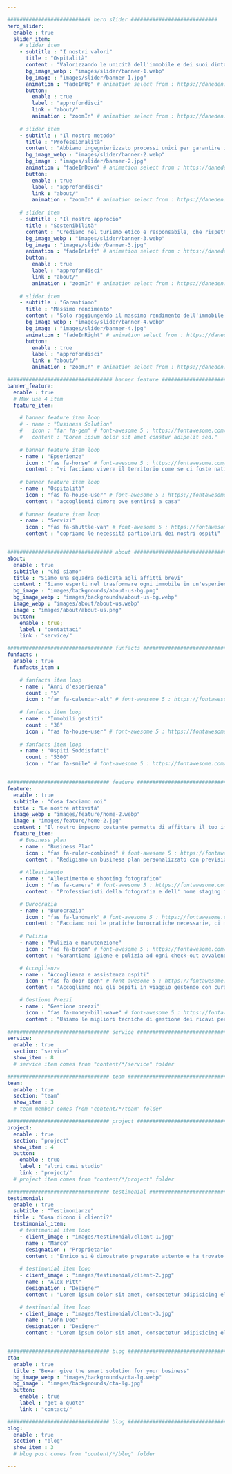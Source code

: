 ```yaml
---

########################### hero slider ############################
hero_slider:
  enable : true
  slider_item:
    # slider item
    - subtitle : "I nostri valori"
      title : "Ospitalità"
      content : "Valorizzando le unicità dell'immobile e dei suoi dintorni, assicurando agli ospiti un soggiorno sereno e memorabile."
      bg_image_webp : "images/slider/banner-1.webp"
      bg_image : "images/slider/banner-1.jpg"
      animation : "fadeInUp" # animation select from : https://daneden.github.io/animate.css/
      button:
        enable : true
        label : "approfondisci"
        link : "about/"
        animation : "zoomIn" # animation select from : https://daneden.github.io/animate.css/
        
    # slider item
    - subtitle : "Il nostro metodo"
      title : "Professionalità"
      content : "Abbiamo ingegnierizzato processi unici per garantire il massimo del confort e del rendimento dell'immobile."
      bg_image_webp : "images/slider/banner-2.webp"
      bg_image : "images/slider/banner-2.jpg"
      animation : "fadeInDown" # animation select from : https://daneden.github.io/animate.css/
      button:
        enable : true
        label : "approfondisci"
        link : "about/"
        animation : "zoomIn" # animation select from : https://daneden.github.io/animate.css/
        
    # slider item
    - subtitle : "Il nostro approcio"
      title : "Sostenibilità"
      content : "Crediamo nel turismo etico e responsabile, che rispetti l'ambiente circostante e promuova prodotti e abitudini del territorio, negli affitti brevi"
      bg_image_webp : "images/slider/banner-3.webp"
      bg_image : "images/slider/banner-3.jpg"
      animation : "fadeInLeft" # animation select from : https://daneden.github.io/animate.css/
      button:
        enable : true
        label : "approfondisci"
        link : "about/"
        animation : "zoomIn" # animation select from : https://daneden.github.io/animate.css/
        
    # slider item
    - subtitle : "Garantiamo"
      title : "Massimo rendimento"
      content : "Solo raggiungendo il massimo rendimento dell'immobile possiamo promuovere i nostri valori e condividere con gli ospiti la nostra felicità"
      bg_image_webp : "images/slider/banner-4.webp"
      bg_image : "images/slider/banner-4.jpg"
      animation : "fadeInRight" # animation select from : https://daneden.github.io/animate.css/
      button:
        enable : true
        label : "approfondisci"
        link : "about/"
        animation : "zoomIn" # animation select from : https://daneden.github.io/animate.css/

################################## banner feature ############################
banner_feature:
  enable : true
  # Max use 4 item
  feature_item:

    # banner feature item loop
    # - name : "Business Solution"
    #   icon : "far fa-gem" # font-awesome 5 : https://fontawesome.com/icons/
    #   content : "Lorem ipsum dolor sit amet constur adipelit sed."
      
    # banner feature item loop
    - name : "Epserienze"
      icon : "fas fa-horse" # font-awesome 5 : https://fontawesome.com/icons/
      content : "vi facciamo vivere il territorio come se ci foste nati"
      
    # banner feature item loop
    - name : "Ospitalità"
      icon : "fas fa-house-user" # font-awesome 5 : https://fontawesome.com/icons/
      content : "accoglienti dimore ove sentirsi a casa"
      
    # banner feature item loop
    - name : "Servizi"
      icon : "fas fa-shuttle-van" # font-awesome 5 : https://fontawesome.com/icons/
      content : "copriamo le necessità particolari dei nostri ospiti"


################################## about ####################################
about:
  enable : true
  subtitle : "Chi siamo"
  title : "Siamo una squadra dedicata agli affitti brevi"
  content : "Siamo esperti nel trasformare ogni immobile in un'esperienza unica e redditizia. La nostra squadra si dedica con passione e professionalità a massimizzare il valore dell'immobile. Affidati a noi per una gestione senza pensieri e risultati garantiti."
  bg_image : "images/backgrounds/about-us-bg.png"
  bg_image_webp : "images/backgrounds/about-us-bg.webp"
  image_webp : "images/about/about-us.webp"
  image : "images/about/about-us.png"
  button:
    enable : true;
    label : "contattaci"
    link : "service/"

################################## funfacts ###############################
funfacts :
  enable : true
  funfacts_item :      

    # fanfacts item loop
    - name : "Anni d'esperienza"
      count : "5"
      icon : "far fa-calendar-alt" # font-awesome 5 : https://fontawesome.com/icons/
      
    # fanfacts item loop
    - name : "Immobili gestiti"
      count : "36"
      icon : "fas fa-house-user" # font-awesome 5 : https://fontawesome.com/icons/
      
    # fanfacts item loop
    - name : "Ospiti Soddisfatti"
      count : "5300"
      icon : "far fa-smile" # font-awesome 5 : https://fontawesome.com/icons/


################################# feature ############################################
feature:
  enable : true
  subtitle : "Cosa facciamo noi"
  title : "Le nostre attività"
  image_webp : "images/feature/home-2.webp"
  image : "images/feature/home-2.jpg"
  content : "Il nostro impegno costante permette di affittare il tuo immobile meglio e con meno rischi"
  feature_item:
    # Business plan
    - name : "Business Plan"
      icon : "fas fa-ruler-combined" # font-awesome 5 : https://fontawesome.com/icons/
      content : "Redigiamo un business plan personalizzato con previsione di occupazione e ricavi."
    
    # Allestimento
    - name : "Allestimento e shooting fotografico"
      icon : "fas fa-camera" # font-awesome 5 : https://fontawesome.com/icons/
      content : "Professionisti della fotografia e dell' home staging faranno del tuo immobile la miglior vetrina possibile."

    # Burocrazia
    - name : "Burocrazia"
      icon : "fas fa-landmark" # font-awesome 5 : https://fontawesome.com/icons/
      content : "Facciamo noi le pratiche burocratiche necessarie, ci manteniamo aggiornati e garantiamo che l'attività sia sempre in regola."
 
    # Pulizia
    - name : "Pulizia e manutenzione"
      icon : "fas fa-broom" # font-awesome 5 : https://fontawesome.com/icons/
      content : "Garantiamo igiene e pulizia ad ogni check-out avvalendoci solo di partner certificati e controlliamo che l'immobile sia perfettamente mantenuto; l'immobile è la nostra attività e vetrina."

    # Accoglienza
    - name : "Accoglienza e assistenza ospiti"
      icon : "fas fa-door-open" # font-awesome 5 : https://fontawesome.com/icons/
      content : "Accogliamo noi gli ospiti in viaggio gestendo con cura adempimenti e pagamenti."

    # Gestione Prezzi
    - name : "Gestione prezzi"
      icon : "fas fa-money-bill-wave" # font-awesome 5 : https://fontawesome.com/icons/
      content : "Usiamo le migliori tecniche di gestione dei ricavi per affittare l'immobile al miglior prezzo possibile; garantito."
 
################################# service ############################################
service:
  enable : true
  section: "service"
  show_item : 8
  # service item comes from "content/*/service" folder

################################# team ##############################################
team:
  enable : true
  section: "team"
  show_item : 3
  # team member comes from "content/*/team" folder

################################# project ############################################
project:
  enable : true
  section: "project"
  show_item : 4
  button:
    enable : true
    label : "altri casi studio"
    link : "project/"
  # project item comes from "content/*/project" folder

################################# testimonial #########################################
testimonial:
  enable : true
  subtitle : "Testimonianze"
  title : "Cosa dicono i clienti?"
  testimonial_item:
    # testimonial item loop
    - client_image : "images/testimonial/client-1.jpg"
      name : "Marco"
      designation : "Proprietario"
      content : "Enrico si è dimostrato preparato attento e ha trovato la struttura fiscale giusta per far rendere il mio immobile al massimo, avanti così"
      
    # testimonial item loop
    - client_image : "images/testimonial/client-2.jpg"
      name : "Alex Pitt"
      designation : "Designer"
      content : "Lorem ipsum dolor sit amet, consectetur adipisicing elit sed eiusmod tempor incididunt ut labore dolore magna aliqua.enim ad minim veniam.quis nostrud exercitation ullamco laboris nis aliquip ex ea commodo consequat. duis aute irure dolor in reprehen."

    # testimonial item loop
    - client_image : "images/testimonial/client-3.jpg"
      name : "John Doe"
      designation : "Designer"
      content : "Lorem ipsum dolor sit amet, consectetur adipisicing elit sed eiusmod tempor incididunt ut labore dolore magna aliqua.enim ad minim veniam.quis nostrud exercitation ullamco laboris nis aliquip ex ea commodo consequat. duis aute irure dolor in reprehen."


################################# blog ################################################
cta:
  enable : true
  title : "Bexar give the smart solution for your business"
  bg_image_webp : "images/backgrounds/cta-lg.webp"
  bg_image : "images/backgrounds/cta-lg.jpg"
  button:
    enable : true
    label : "get a quote"
    link : "contact/"

################################# blog ################################################
blog:
  enable : true
  section : "blog"
  show_item : 3
  # blog post comes from "content/*/blog" folder

---
```

